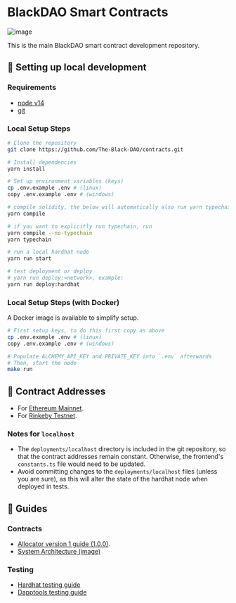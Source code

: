 # BlackDAO Smart Contracts 
![image](https://img.shields.io/github/forks/The-Black-DAO/contracts?style=social)

This is the main BlackDAO smart contract development repository.

## 🔧 Setting up local development

### Requirements

-   [node v14](https://nodejs.org/download/release/latest-v14.x/)
-   [git](https://git-scm.com/downloads)

### Local Setup Steps

```sh
# Clone the repository
git clone https://github.com/The-Black-DAO/contracts.git

# Install dependencies
yarn install

# Set up environment variables (keys)
cp .env.example .env # (linux)
copy .env.example .env # (windows)

# compile solidity, the below will automatically also run yarn typechain
yarn compile

# if you want to explicitly run typechain, run
yarn compile --no-typechain
yarn typechain

# run a local hardhat node
yarn run start

# test deployment or deploy 
# yarn run deploy:<network>, example:
yarn run deploy:hardhat
```

### Local Setup Steps (with Docker)

A Docker image is available to simplify setup.

```sh
# First setup keys, to do this first copy as above
cp .env.example .env # (linux)
copy .env.example .env # (windows)

# Populate ALCHEMY_API_KEY and PRIVATE_KEY into `.env` afterwards
# Then, start the node
make run
```

## 📜 Contract Addresses

 - For [Ethereum Mainnet](./docs/deployments/ethereum.md).
 - For [Rinkeby Testnet](./docs/deployments/rinkeby.md).

### Notes for `localhost`
-   The `deployments/localhost` directory is included in the git repository,
    so that the contract addresses remain constant. Otherwise, the frontend's
    `constants.ts` file would need to be updated.
-   Avoid committing changes to the `deployments/localhost` files (unless you
    are sure), as this will alter the state of the hardhat node when deployed
    in tests.

## 📖 Guides

### Contracts
- [Allocator version 1 guide (1.0.0)](./docs/guides/allocator_v1_guide.md).
- [System Architecture (image)](./docs/guides/system_architecture.md)
### Testing
- [Hardhat testing guide](./docs/guides/hardhat_testing.md)
- [Dapptools testing guide](./docs/guides/dapptools.md)